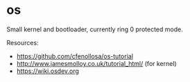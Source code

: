 # os

Small kernel and bootloader, currently ring 0 protected mode.

Resources:
 - https://github.com/cfenollosa/os-tutorial
 - http://www.jamesmolloy.co.uk/tutorial_html/ (for kernel)
 - https://wiki.osdev.org
